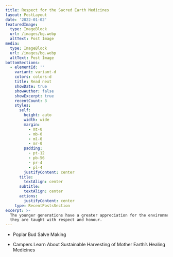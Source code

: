 ```yaml
---
title: Respect for the Sacred Earth Medicines
layout: PostLayout
date: '2022-01-02'
featuredImage:
  type: ImageBlock
  url: /images/bg.webp
  altText: Post Image
media:
  type: ImageBlock
  url: /images/bg.webp
  altText: Post Image
bottomSections:
  - elementId: ''
    variant: variant-d
    colors: colors-d
    title: Read next
    showDate: true
    showAuthor: false
    showExcerpt: true
    recentCount: 3
    styles:
      self:
        height: auto
        width: wide
        margin:
          - mt-0
          - mb-0
          - ml-0
          - mr-0
        padding:
          - pt-12
          - pb-56
          - pr-4
          - pl-4
        justifyContent: center
      title:
        textAlign: center
      subtitle:
        textAlign: center
      actions:
        justifyContent: center
    type: RecentPostsSection
excerpt: >-
  The younger generations have a greater appreciation for the environment when
  they are taught with respect and honour.
---
```

*   Poplar Bud Salve Making

*   Campers Learn About Sustainable Harvesting of Mother Earth’s Healing Medicines



    		
    			
    				
    					
    				
    			
    		
    	

